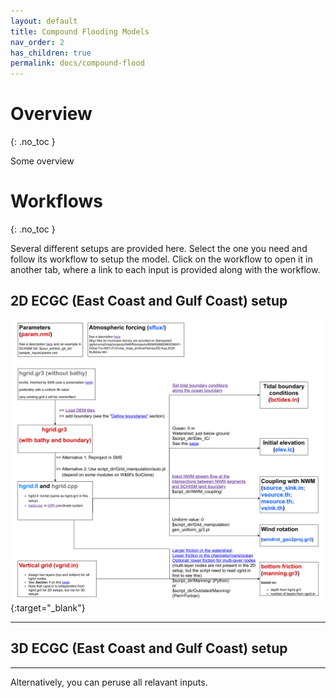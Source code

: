 ```yaml
---
layout: default
title: Compound Flooding Models
nav_order: 2
has_children: true
permalink: docs/compound-flood
---
```


# Overview
{: .no_toc }

Some overview

# Workflows
{: .no_toc }

Several different setups are provided here.
Select the one you need and follow its workflow to setup the model.
Click on the workflow to open it in another tab, where a link to each input is provided along with the workflow.

## 2D ECGC (East Coast and Gulf Coast) setup
[<img src="../../assets/images/workflow_2d_ecgc.png">](http://ccrm.vims.edu/yinglong/feiye/Workshop_20190701/TEMP/Doc/ECGC2D.html){:target="_blank"}

---

## 3D ECGC (East Coast and Gulf Coast) setup

---

Alternatively, you can peruse all relavant inputs.

